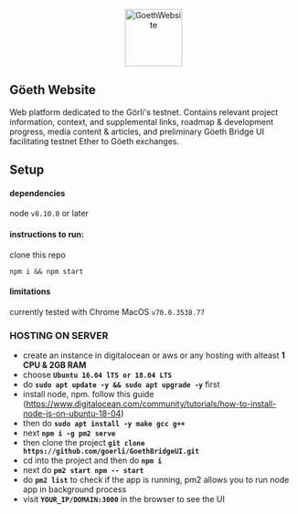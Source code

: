 <p align="center"><a href="http://goerli.com"><img src="https://avatars1.githubusercontent.com/u/43071041?s=200&v=4" alt="GoethWebsite" height="100px"></a></p>

## Göeth Website

Web platform dedicated to the Görli's testnet. Contains relevant project information, context, and supplemental links, roadmap & development progress, media content & articles, and preliminary Göeth Bridge UI facilitating testnet Ether to Göeth exchanges.

## Setup

#### dependencies
node `v8.10.0` or later 

#### instructions to run:
clone this repo

`npm i && npm start`

#### limitations

currently tested with Chrome MacOS `v70.0.3538.77`

### HOSTING ON SERVER

- create an instance in digitalocean or aws or any hosting with alteast **1 CPU & 2GB RAM**
- choose **```Ubuntu 16.04 lTS or 18.04 LTS```**
- do **```sudo apt update -y && sudo apt upgrade -y```** first
- install node, npm. follow this guide (https://www.digitalocean.com/community/tutorials/how-to-install-node-js-on-ubuntu-18-04)
- then do **```sudo apt install -y make gcc g++```**
- next **```npm i -g pm2 serve```**
- then clone the project **```git clone https://github.com/goerli/GoethBridgeUI.git```**
- cd into the project and then do **```npm i```**
- next do **```pm2 start npm -- start```**
- do **```pm2 list```** to check if the app is running, pm2 allows you to run node app in background process
- visit **```YOUR_IP/DOMAIN:3000```** in the browser to see the UI



